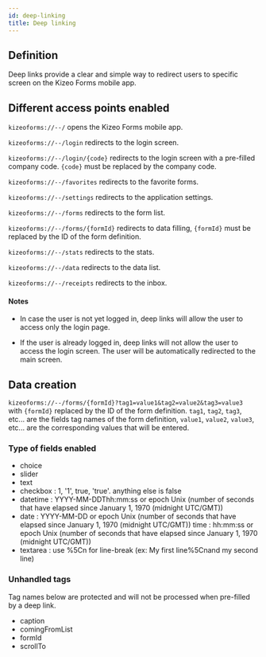 ```yaml
---
id: deep-linking
title: Deep linking
---
```


## Definition

Deep links provide a clear and simple way to redirect users to specific screen on the Kizeo Forms mobile app.

## Different access points enabled

`kizeoforms://--/` opens the Kizeo Forms mobile app.

`kizeoforms://--/login` redirects to the login screen.

`kizeoforms://--/login/{code}` redirects to the login screen with a pre-filled company code. `{code}` must be replaced by the company code.

`kizeoforms://--/favorites` redirects to the favorite forms.

`kizeoforms://--/settings` redirects to the application settings.

`kizeoforms://--/forms` redirects to the form list.

`kizeoforms://--/forms/{formId}` redirects to data filling, `{formId}` must be replaced by the ID of the form definition.

`kizeoforms://--/stats` redirects to the stats.

`kizeoforms://--/data` redirects to the data list.

`kizeoforms://--/receipts` redirects to the inbox.

#### Notes

- In case the user is not yet logged in, deep links will allow the user to access only the login page.

- If the user is already logged in, deep links will not allow the user to access the login screen. The user will be automatically redirected to the main screen.

## Data creation

`kizeoforms://--/forms/{formId}?tag1=value1&tag2=value2&tag3=value3`
with `{formId}` replaced by the ID of the form definition.
`tag1`, `tag2`, `tag3`, etc... are the fields tag names of the form definition, `value1`, `value2`, `value3`, etc... are the corresponding values ​​that will be entered.

### Type of fields enabled

- choice
- slider
- text
- checkbox : 1, '1', true, 'true'. anything else is false
- datetime : YYYY-MM-DDThh:mm:ss or epoch Unix (number of seconds that have elapsed since January 1, 1970 (midnight UTC/GMT))
- date : YYYY-MM-DD or epoch Unix (number of seconds that have elapsed since January 1, 1970 (midnight UTC/GMT))
  time : hh:mm:ss or epoch Unix (number of seconds that have elapsed since January 1, 1970 (midnight UTC/GMT))
- textarea : use %5Cn for line-break (ex: My first line%5Cnand my second line)

### Unhandled tags

Tag names below are protected and will not be processed when pre-filled by a deep link.

- caption
- comingFromList
- formId
- scrollTo
